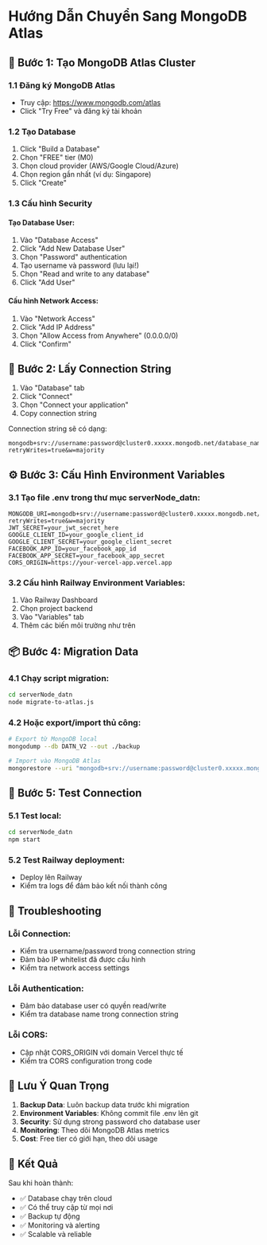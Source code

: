 # Hướng Dẫn Chuyển Sang MongoDB Atlas

## 🚀 Bước 1: Tạo MongoDB Atlas Cluster

### 1.1 Đăng ký MongoDB Atlas
- Truy cập: https://www.mongodb.com/atlas
- Click "Try Free" và đăng ký tài khoản

### 1.2 Tạo Database
1. Click "Build a Database"
2. Chọn "FREE" tier (M0)
3. Chọn cloud provider (AWS/Google Cloud/Azure)
4. Chọn region gần nhất (ví dụ: Singapore)
5. Click "Create"

### 1.3 Cấu hình Security

#### Tạo Database User:
1. Vào "Database Access"
2. Click "Add New Database User"
3. Chọn "Password" authentication
4. Tạo username và password (lưu lại!)
5. Chọn "Read and write to any database"
6. Click "Add User"

#### Cấu hình Network Access:
1. Vào "Network Access"
2. Click "Add IP Address"
3. Chọn "Allow Access from Anywhere" (0.0.0.0/0)
4. Click "Confirm"

## 🔗 Bước 2: Lấy Connection String

1. Vào "Database" tab
2. Click "Connect"
3. Chọn "Connect your application"
4. Copy connection string

Connection string sẽ có dạng:
```
mongodb+srv://username:password@cluster0.xxxxx.mongodb.net/database_name?retryWrites=true&w=majority
```

## ⚙️ Bước 3: Cấu Hình Environment Variables

### 3.1 Tạo file .env trong thư mục serverNode_datn:
```env
MONGODB_URI=mongodb+srv://username:password@cluster0.xxxxx.mongodb.net/datn_v2?retryWrites=true&w=majority
JWT_SECRET=your_jwt_secret_here
GOOGLE_CLIENT_ID=your_google_client_id
GOOGLE_CLIENT_SECRET=your_google_client_secret
FACEBOOK_APP_ID=your_facebook_app_id
FACEBOOK_APP_SECRET=your_facebook_app_secret
CORS_ORIGIN=https://your-vercel-app.vercel.app
```

### 3.2 Cấu hình Railway Environment Variables:
1. Vào Railway Dashboard
2. Chọn project backend
3. Vào "Variables" tab
4. Thêm các biến môi trường như trên

## 📦 Bước 4: Migration Data

### 4.1 Chạy script migration:
```bash
cd serverNode_datn
node migrate-to-atlas.js
```

### 4.2 Hoặc export/import thủ công:
```bash
# Export từ MongoDB local
mongodump --db DATN_V2 --out ./backup

# Import vào MongoDB Atlas
mongorestore --uri "mongodb+srv://username:password@cluster0.xxxxx.mongodb.net/datn_v2" ./backup/DATN_V2
```

## 🧪 Bước 5: Test Connection

### 5.1 Test local:
```bash
cd serverNode_datn
npm start
```

### 5.2 Test Railway deployment:
- Deploy lên Railway
- Kiểm tra logs để đảm bảo kết nối thành công

## 🔧 Troubleshooting

### Lỗi Connection:
- Kiểm tra username/password trong connection string
- Đảm bảo IP whitelist đã được cấu hình
- Kiểm tra network access settings

### Lỗi Authentication:
- Đảm bảo database user có quyền read/write
- Kiểm tra database name trong connection string

### Lỗi CORS:
- Cập nhật CORS_ORIGIN với domain Vercel thực tế
- Kiểm tra CORS configuration trong code

## 📝 Lưu Ý Quan Trọng

1. **Backup Data**: Luôn backup data trước khi migration
2. **Environment Variables**: Không commit file .env lên git
3. **Security**: Sử dụng strong password cho database user
4. **Monitoring**: Theo dõi MongoDB Atlas metrics
5. **Cost**: Free tier có giới hạn, theo dõi usage

## 🎯 Kết Quả

Sau khi hoàn thành:
- ✅ Database chạy trên cloud
- ✅ Có thể truy cập từ mọi nơi
- ✅ Backup tự động
- ✅ Monitoring và alerting
- ✅ Scalable và reliable 